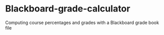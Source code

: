 # Blackboard-grade-calculator
Computing course percentages and grades with a Blackboard grade book file

